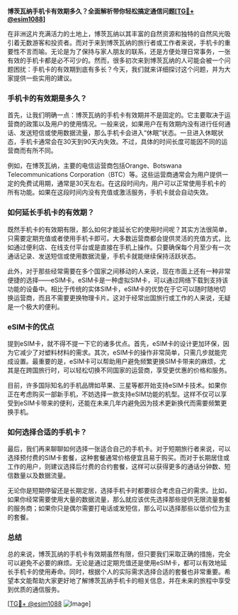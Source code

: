 **博茨瓦纳手机卡有效期多久？全面解析带你轻松搞定通信问题[[TG💪+ @esim1088](https://t.me/s/esim1088)]**

在非洲这片充满活力的土地上，博茨瓦纳以其丰富的自然资源和独特的自然风光吸引着无数游客和投资者。而对于来到博茨瓦纳的旅行者或工作者来说，手机卡的重要性不言而喻。无论是为了保持与家人朋友的联系，还是方便处理日常事务，一张有效的手机卡都是必不可少的。然而，很多初次来到博茨瓦纳的人可能会被一个问题困扰：手机卡的有效期到底有多长？今天，我们就来详细探讨这个问题，并为大家提供一些实用的建议。

### 手机卡的有效期是多久？

首先，让我们明确一点：博茨瓦纳的手机卡有效期并不是固定的。它主要取决于运营商的政策以及用户的使用情况。一般来说，如果用户在有效期内没有进行任何通话、发送短信或使用数据流量，那么手机卡会进入“休眠”状态。一旦进入休眠状态，手机卡通常会在30天到90天内失效。不过，具体的时间长度可能因不同的运营商而有所不同。

例如，在博茨瓦纳，主要的电信运营商包括Orange、Botswana Telecommunications Corporation（BTC）等。这些运营商通常会为用户提供一定的免费试用期，通常是30天左右。在这段时间内，用户可以正常使用手机卡的所有功能。如果在这段时间内没有充值或激活服务，手机卡就会自动失效。

### 如何延长手机卡的有效期？

既然手机卡的有效期有限，那么如何才能延长它的使用时间呢？其实方法很简单，只需要定期充值或者使用手机卡即可。大多数运营商都会提供灵活的充值方式，比如通过便利店、在线支付平台或是直接在手机上操作。只要确保每个月至少有一次通话记录、发送短信或使用数据流量，手机卡就能继续保持活跃状态。

此外，对于那些经常需要在多个国家之间移动的人来说，现在市面上还有一种非常便捷的选择——eSIM卡。eSIM卡是一种虚拟SIM卡，可以通过网络下载到支持该功能的设备中。相比于传统的实体SIM卡，eSIM卡的优势在于它可以随时随地切换运营商，而且不需要更换物理卡片。这对于经常出国旅行或工作的人来说，无疑是一个极大的便利。

### eSIM卡的优点

提到eSIM卡，就不得不提一下它的诸多优点。首先，eSIM卡的设计更加环保，因为它减少了对塑料材料的需求。其次，eSIM卡的操作非常简单，只需几步就能完成设置。最重要的是，eSIM卡可以帮助用户避免频繁更换SIM卡带来的麻烦，尤其是在跨国旅行时，可以轻松切换不同国家的运营商，享受更优惠的价格和服务。

目前，许多国际知名的手机品牌如苹果、三星等都开始支持eSIM卡技术。如果你正在考虑购买一部新手机，不妨选择一款支持eSIM功能的机型。这样不仅可以享受到eSIM卡带来的便利，还能在未来几年内避免因为技术更新换代而需要频繁更换手机。

### 如何选择合适的手机卡？

最后，我们再来聊聊如何选择一张适合自己的手机卡。对于短期旅行者来说，可以选择预付费的SIM卡套餐，这种套餐通常价格便宜且易于购买。而对于长期居住或工作的用户，则建议选择后付费的合约套餐，这样可以获得更多的通话分钟数、短信数量以及数据流量。

无论你是短期停留还是长期定居，选择手机卡时都要综合考虑自己的需求。比如，如果你经常需要使用大量的数据流量，那么就应该优先选择那些提供无限流量套餐的服务商；如果你只是偶尔需要打电话或发短信，那么可以选择那些以低价位为主的套餐。

### 总结

总的来说，博茨瓦纳的手机卡有效期虽然有限，但只要我们采取正确的措施，完全可以避免不必要的麻烦。无论是通过定期充值还是使用eSIM卡，都可以有效地延长手机卡的使用寿命。同时，根据个人的实际需求选择合适的套餐也非常重要。希望本文能帮助大家更好地了解博茨瓦纳手机卡的相关信息，并在未来的旅程中享受到优质的通信服务。

[[TG💪+ @esim1088](https://t.me/s/esim1088) ![Image](https://i.postimg.cc/4NQfJmqS/Snipaste-2025-05-13-00-14-12.png)]